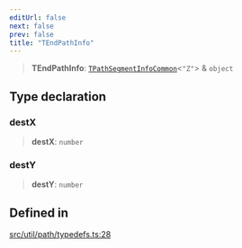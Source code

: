```yaml
---
editUrl: false
next: false
prev: false
title: "TEndPathInfo"
---
```


> **TEndPathInfo**: [`TPathSegmentInfoCommon`](/api/namespaces/util/type-aliases/tpathsegmentinfocommon/)\<`"Z"`\> & `object`

## Type declaration

### destX

> **destX**: `number`

### destY

> **destY**: `number`

## Defined in

[src/util/path/typedefs.ts:28](https://github.com/fabricjs/fabric.js/blob/v6.0.0-rc4/src/util/path/typedefs.ts#L28)

